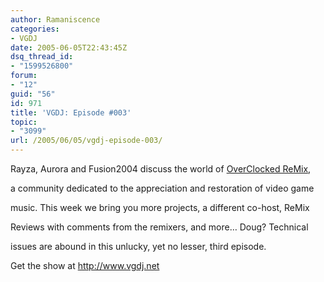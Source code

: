 ```yaml
---
author: Ramaniscence
categories:
- VGDJ
date: 2005-06-05T22:43:45Z
dsq_thread_id:
- "1599526800"
forum:
- "12"
guid: "56"
id: 971
title: 'VGDJ: Episode #003'
topic:
- "3099"
url: /2005/06/05/vgdj-episode-003/
---
```


Rayza, Aurora and Fusion2004 discuss the world of [OverClocked ReMix](http://www.ocremix.org/),
  
a community dedicated to the appreciation and restoration of video game
  
music. This week we bring you more projects, a different co-host, ReMix
  
Reviews with comments from the remixers, and more&#8230; Doug? Technical
  
issues are abound in this unlucky, yet no lesser, third episode.

Get the show at <a target="_blank" href="http://www.vgdj.net">http://www.vgdj.net</a>